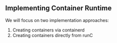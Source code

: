 ## Implementing Container Runtime

We will focus on two implementation approaches:

1. Creating containers via containerd
2. Creating containers directly from runC
